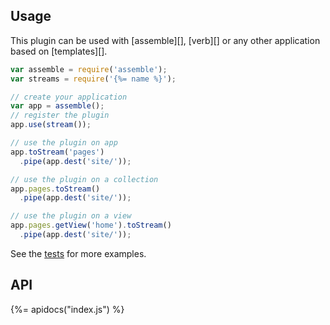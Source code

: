 ## Usage

This plugin can be used with [assemble][], [verb][] or any other application based on [templates][].

```js
var assemble = require('assemble');
var streams = require('{%= name %}');

// create your application
var app = assemble();
// register the plugin
app.use(stream());

// use the plugin on app
app.toStream('pages')
  .pipe(app.dest('site/'));

// use the plugin on a collection
app.pages.toStream()
  .pipe(app.dest('site/'));

// use the plugin on a view
app.pages.getView('home').toStream()
  .pipe(app.dest('site/'));
```

See the [tests](./test.js) for more examples.

## API
{%= apidocs("index.js") %}
